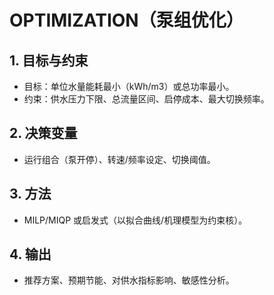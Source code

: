 # OPTIMIZATION（泵组优化）

## 1. 目标与约束
- 目标：单位水量能耗最小（kWh/m3）或总功率最小。
- 约束：供水压力下限、总流量区间、启停成本、最大切换频率。

## 2. 决策变量
- 运行组合（泵开停）、转速/频率设定、切换阈值。

## 3. 方法
- MILP/MIQP 或启发式（以拟合曲线/机理模型为约束核）。

## 4. 输出
- 推荐方案、预期节能、对供水指标影响、敏感性分析。

